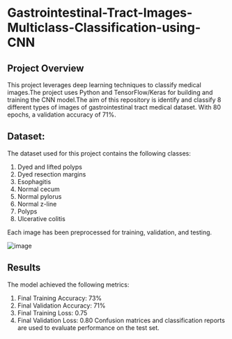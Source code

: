 # Gastrointestinal-Tract-Images-Multiclass-Classification-using-CNN

## Project Overview

This project leverages deep learning techniques to classify medical images.The project uses Python and TensorFlow/Keras for building and training the CNN model.The aim of this repository is identify and classify 8 different types of images of gastrointestinal tract medical dataset. With 80 epochs, a validation accuracy of 71%.

## Dataset:
The dataset used for this project contains the following classes:

1. Dyed and lifted polyps
2. Dyed resection margins
3. Esophagitis
4. Normal cecum
5. Normal pylorus
6. Normal z-line
7. Polyps
8. Ulcerative colitis

Each image has been preprocessed for training, validation, and testing.

![image](https://github.com/user-attachments/assets/c56e92a2-bca0-4bb3-93b7-d5ea775cccee)



## Results

The model achieved the following metrics:
1. Final Training Accuracy: 73%
2. Final Validation Accuracy: 71%
3. Final Training Loss: 0.75
4. Final Validation Loss: 0.80
Confusion matrices and classification reports are used to evaluate performance on the test set.
